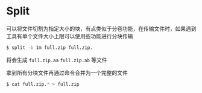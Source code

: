 # Split



可以将文件切割为指定大小的块，有点类似于分卷功能，在传输文件时，如果遇到工具有单个文件大小上限可以使用些功能进行分块传输

```bash
$ split -b 1m full.zip full.zip.
```

将会生成 `full.zip.aa` `full.zip.ab` 等文件

拿到所有分块文件再通过命令合并为一个完整的文件

```bash
$ cat full.zip.* > full.zip
```

